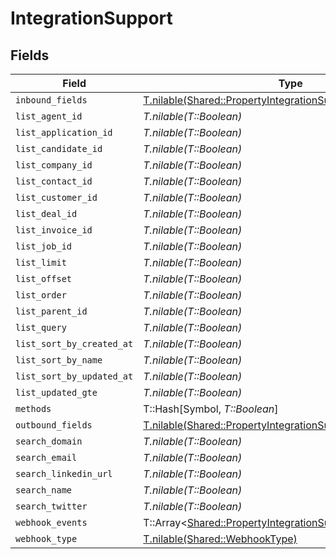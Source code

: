 # IntegrationSupport


## Fields

| Field                                                                                                                          | Type                                                                                                                           | Required                                                                                                                       | Description                                                                                                                    |
| ------------------------------------------------------------------------------------------------------------------------------ | ------------------------------------------------------------------------------------------------------------------------------ | ------------------------------------------------------------------------------------------------------------------------------ | ------------------------------------------------------------------------------------------------------------------------------ |
| `inbound_fields`                                                                                                               | [T.nilable(Shared::PropertyIntegrationSupportInboundFields)](../../models/shared/propertyintegrationsupportinboundfields.md)   | :heavy_minus_sign:                                                                                                             | N/A                                                                                                                            |
| `list_agent_id`                                                                                                                | *T.nilable(T::Boolean)*                                                                                                        | :heavy_minus_sign:                                                                                                             | N/A                                                                                                                            |
| `list_application_id`                                                                                                          | *T.nilable(T::Boolean)*                                                                                                        | :heavy_minus_sign:                                                                                                             | N/A                                                                                                                            |
| `list_candidate_id`                                                                                                            | *T.nilable(T::Boolean)*                                                                                                        | :heavy_minus_sign:                                                                                                             | N/A                                                                                                                            |
| `list_company_id`                                                                                                              | *T.nilable(T::Boolean)*                                                                                                        | :heavy_minus_sign:                                                                                                             | N/A                                                                                                                            |
| `list_contact_id`                                                                                                              | *T.nilable(T::Boolean)*                                                                                                        | :heavy_minus_sign:                                                                                                             | N/A                                                                                                                            |
| `list_customer_id`                                                                                                             | *T.nilable(T::Boolean)*                                                                                                        | :heavy_minus_sign:                                                                                                             | N/A                                                                                                                            |
| `list_deal_id`                                                                                                                 | *T.nilable(T::Boolean)*                                                                                                        | :heavy_minus_sign:                                                                                                             | N/A                                                                                                                            |
| `list_invoice_id`                                                                                                              | *T.nilable(T::Boolean)*                                                                                                        | :heavy_minus_sign:                                                                                                             | N/A                                                                                                                            |
| `list_job_id`                                                                                                                  | *T.nilable(T::Boolean)*                                                                                                        | :heavy_minus_sign:                                                                                                             | N/A                                                                                                                            |
| `list_limit`                                                                                                                   | *T.nilable(T::Boolean)*                                                                                                        | :heavy_minus_sign:                                                                                                             | N/A                                                                                                                            |
| `list_offset`                                                                                                                  | *T.nilable(T::Boolean)*                                                                                                        | :heavy_minus_sign:                                                                                                             | N/A                                                                                                                            |
| `list_order`                                                                                                                   | *T.nilable(T::Boolean)*                                                                                                        | :heavy_minus_sign:                                                                                                             | N/A                                                                                                                            |
| `list_parent_id`                                                                                                               | *T.nilable(T::Boolean)*                                                                                                        | :heavy_minus_sign:                                                                                                             | N/A                                                                                                                            |
| `list_query`                                                                                                                   | *T.nilable(T::Boolean)*                                                                                                        | :heavy_minus_sign:                                                                                                             | N/A                                                                                                                            |
| `list_sort_by_created_at`                                                                                                      | *T.nilable(T::Boolean)*                                                                                                        | :heavy_minus_sign:                                                                                                             | N/A                                                                                                                            |
| `list_sort_by_name`                                                                                                            | *T.nilable(T::Boolean)*                                                                                                        | :heavy_minus_sign:                                                                                                             | N/A                                                                                                                            |
| `list_sort_by_updated_at`                                                                                                      | *T.nilable(T::Boolean)*                                                                                                        | :heavy_minus_sign:                                                                                                             | N/A                                                                                                                            |
| `list_updated_gte`                                                                                                             | *T.nilable(T::Boolean)*                                                                                                        | :heavy_minus_sign:                                                                                                             | N/A                                                                                                                            |
| `methods`                                                                                                                      | T::Hash[Symbol, *T::Boolean*]                                                                                                  | :heavy_minus_sign:                                                                                                             | N/A                                                                                                                            |
| `outbound_fields`                                                                                                              | [T.nilable(Shared::PropertyIntegrationSupportOutboundFields)](../../models/shared/propertyintegrationsupportoutboundfields.md) | :heavy_minus_sign:                                                                                                             | N/A                                                                                                                            |
| `search_domain`                                                                                                                | *T.nilable(T::Boolean)*                                                                                                        | :heavy_minus_sign:                                                                                                             | N/A                                                                                                                            |
| `search_email`                                                                                                                 | *T.nilable(T::Boolean)*                                                                                                        | :heavy_minus_sign:                                                                                                             | N/A                                                                                                                            |
| `search_linkedin_url`                                                                                                          | *T.nilable(T::Boolean)*                                                                                                        | :heavy_minus_sign:                                                                                                             | N/A                                                                                                                            |
| `search_name`                                                                                                                  | *T.nilable(T::Boolean)*                                                                                                        | :heavy_minus_sign:                                                                                                             | N/A                                                                                                                            |
| `search_twitter`                                                                                                               | *T.nilable(T::Boolean)*                                                                                                        | :heavy_minus_sign:                                                                                                             | N/A                                                                                                                            |
| `webhook_events`                                                                                                               | T::Array<[Shared::PropertyIntegrationSupportWebhookEvents](../../models/shared/propertyintegrationsupportwebhookevents.md)>    | :heavy_minus_sign:                                                                                                             | N/A                                                                                                                            |
| `webhook_type`                                                                                                                 | [T.nilable(Shared::WebhookType)](../../models/shared/webhooktype.md)                                                           | :heavy_minus_sign:                                                                                                             | N/A                                                                                                                            |